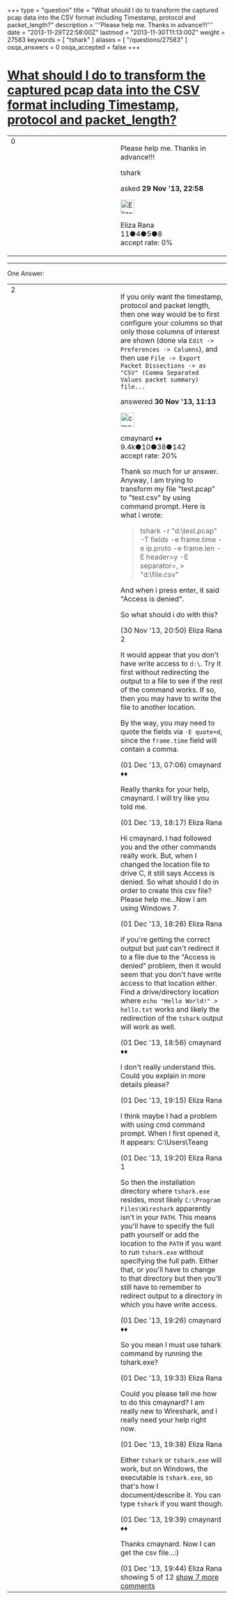 +++
type = "question"
title = "What should I do to transform the captured pcap data into the CSV format including Timestamp, protocol and packet_length?"
description = '''Please help me. Thanks in advance!!!'''
date = "2013-11-29T22:58:00Z"
lastmod = "2013-11-30T11:13:00Z"
weight = 27583
keywords = [ "tshark" ]
aliases = [ "/questions/27583" ]
osqa_answers = 0
osqa_accepted = false
+++

<div class="headNormal">

# [What should I do to transform the captured pcap data into the CSV format including Timestamp, protocol and packet\_length?](/questions/27583/what-should-i-do-to-transform-the-captured-pcap-data-into-the-csv-format-including-timestamp-protocol-and-packet_length)

</div>

<div id="main-body">

<div id="askform">

<table id="question-table" style="width:100%;"><colgroup><col style="width: 50%" /><col style="width: 50%" /></colgroup><tbody><tr class="odd"><td style="width: 30px; vertical-align: top"><div class="vote-buttons"><div id="post-27583-score" class="post-score" title="current number of votes">0</div><div id="favorite-count" class="favorite-count"></div></div></td><td><div id="item-right"><div class="question-body"><p>Please help me. Thanks in advance!!!</p></div><div id="question-tags" class="tags-container tags">tshark</div><div id="question-controls" class="post-controls"></div><div class="post-update-info-container"><div class="post-update-info post-update-info-user"><p>asked <strong>29 Nov '13, 22:58</strong></p><img src="https://secure.gravatar.com/avatar/f6794f3ef18ab7a1ad2e4f56711db6f2?s=32&amp;d=identicon&amp;r=g" class="gravatar" width="32" height="32" alt="Eliza%20Rana&#39;s gravatar image" /><p>Eliza Rana<br />
<span class="score" title="11 reputation points">11</span><span title="4 badges"><span class="badge1">●</span><span class="badgecount">4</span></span><span title="5 badges"><span class="silver">●</span><span class="badgecount">5</span></span><span title="8 badges"><span class="bronze">●</span><span class="badgecount">8</span></span><br />
<span class="accept_rate" title="Rate of the user&#39;s accepted answers">accept rate:</span> <span title="Eliza Rana has no accepted answers">0%</span></p></div></div><div id="comments-container-27583" class="comments-container"></div><div id="comment-tools-27583" class="comment-tools"></div><div class="clear"></div><div id="comment-27583-form-container" class="comment-form-container"></div><div class="clear"></div></div></td></tr></tbody></table>

------------------------------------------------------------------------

<div class="tabBar">

<span id="sort-top"></span>

<div class="headQuestions">

One Answer:

</div>

</div>

<span id="27588"></span>

<div id="answer-container-27588" class="answer">

<table style="width:100%;"><colgroup><col style="width: 50%" /><col style="width: 50%" /></colgroup><tbody><tr class="odd"><td style="width: 30px; vertical-align: top"><div class="vote-buttons"><div id="post-27588-score" class="post-score" title="current number of votes">2</div></div></td><td><div class="item-right"><div class="answer-body"><p>If you only want the timestamp, protocol and packet length, then one way would be to first configure your columns so that only those columns of interest are shown (done via <code>Edit -&gt; Preferences -&gt; Columns</code>), and then use <code>File -&gt; Export Packet Dissections -&gt; as "CSV" (Comma Separated Values packet summary) file...</code></p></div><div class="answer-controls post-controls"></div><div class="post-update-info-container"><div class="post-update-info post-update-info-user"><p>answered <strong>30 Nov '13, 11:13</strong></p><img src="https://secure.gravatar.com/avatar/55158e2322c4e365a5e0a4a0ac3fbcef?s=32&amp;d=identicon&amp;r=g" class="gravatar" width="32" height="32" alt="cmaynard&#39;s gravatar image" /><p>cmaynard ♦♦<br />
<span class="score" title="9361 reputation points"><span>9.4k</span></span><span title="10 badges"><span class="badge1">●</span><span class="badgecount">10</span></span><span title="38 badges"><span class="silver">●</span><span class="badgecount">38</span></span><span title="142 badges"><span class="bronze">●</span><span class="badgecount">142</span></span><br />
<span class="accept_rate" title="Rate of the user&#39;s accepted answers">accept rate:</span> <span title="cmaynard has 108 accepted answers">20%</span></p></div></div><div id="comments-container-27588" class="comments-container"><span id="27594"></span><div id="comment-27594" class="comment"><div id="post-27594-score" class="comment-score"></div><div class="comment-text"><p>Thank so much for ur answer. Anyway, I am trying to transform my file "test.pcap" to "test.csv" by using command prompt. Here is what i wrote:</p><blockquote><p>tshark -r "d:\test.pcap" -T fields -e frame.time -e ip.proto -e frame.len -E header=y -E separator=, &gt; "d:\file.csv"</p></blockquote><p>And when i press enter, it said "Access is denied".</p><p>So what should i do with this?</p></div><div id="comment-27594-info" class="comment-info"><span class="comment-age">(30 Nov '13, 20:50)</span> Eliza Rana</div></div><span id="27605"></span><div id="comment-27605" class="comment"><div id="post-27605-score" class="comment-score">2</div><div class="comment-text"><p>It would appear that you don't have write access to <code>d:\</code>. Try it first without redirecting the output to a file to see if the rest of the command works. If so, then you may have to write the file to another location.</p><p>By the way, you may need to quote the fields via <code>-E quote=d</code>, since the <code>frame.time</code> field will contain a comma.</p></div><div id="comment-27605-info" class="comment-info"><span class="comment-age">(01 Dec '13, 07:06)</span> cmaynard ♦♦</div></div><span id="27622"></span><div id="comment-27622" class="comment"><div id="post-27622-score" class="comment-score"></div><div class="comment-text"><p>Really thanks for your help, cmaynard. I will try like you told me.</p></div><div id="comment-27622-info" class="comment-info"><span class="comment-age">(01 Dec '13, 18:17)</span> Eliza Rana</div></div><span id="27623"></span><div id="comment-27623" class="comment"><div id="post-27623-score" class="comment-score"></div><div class="comment-text"><p>Hi cmaynard. I had followed you and the other commands really work. But, when I changed the location file to drive C, it still says Access is denied. So what should I do in order to create this csv file? Please help me...Now I am using Windows 7.</p></div><div id="comment-27623-info" class="comment-info"><span class="comment-age">(01 Dec '13, 18:26)</span> Eliza Rana</div></div><span id="27624"></span><div id="comment-27624" class="comment not_top_scorer"><div id="post-27624-score" class="comment-score"></div><div class="comment-text"><p>if you're getting the correct output but just can't redirect it to a file due to the "Access is denied" problem, then it would seem that you don't have write access to that location either. Find a drive/directory location where <code>echo "Hello World!" &gt; hello.txt</code> works and likely the redirection of the <code>tshark</code> output will work as well.</p></div><div id="comment-27624-info" class="comment-info"><span class="comment-age">(01 Dec '13, 18:56)</span> cmaynard ♦♦</div></div><span id="27626"></span><div id="comment-27626" class="comment not_top_scorer"><div id="post-27626-score" class="comment-score"></div><div class="comment-text"><p>I don't really understand this. Could you explain in more details please?</p></div><div id="comment-27626-info" class="comment-info"><span class="comment-age">(01 Dec '13, 19:15)</span> Eliza Rana</div></div><span id="27627"></span><div id="comment-27627" class="comment not_top_scorer"><div id="post-27627-score" class="comment-score"></div><div class="comment-text"><p>I think maybe I had a problem with using cmd command prompt. When I first opened it, It appears: C:\Users\Teang</p></div><div id="comment-27627-info" class="comment-info"><span class="comment-age">(01 Dec '13, 19:20)</span> Eliza Rana</div></div><span id="27629"></span><div id="comment-27629" class="comment"><div id="post-27629-score" class="comment-score">1</div><div class="comment-text"><p>So then the installation directory where <code>tshark.exe</code> resides, most likely <code>C:\Program Files\Wireshark</code> apparently isn't in your <code>PATH</code>. This means you'll have to specify the full path yourself or add the location to the <code>PATH</code> if you want to run <code>tshark.exe</code> without specifying the full path. Either that, or you'll have to change to that directory but then you'll still have to remember to redirect output to a directory in which you have write access.</p></div><div id="comment-27629-info" class="comment-info"><span class="comment-age">(01 Dec '13, 19:26)</span> cmaynard ♦♦</div></div><span id="27630"></span><div id="comment-27630" class="comment not_top_scorer"><div id="post-27630-score" class="comment-score"></div><div class="comment-text"><p>So you mean I must use tshark command by running the tshark.exe?</p></div><div id="comment-27630-info" class="comment-info"><span class="comment-age">(01 Dec '13, 19:33)</span> Eliza Rana</div></div><span id="27631"></span><div id="comment-27631" class="comment not_top_scorer"><div id="post-27631-score" class="comment-score"></div><div class="comment-text"><p>Could you please tell me how to do this cmaynard? I am really new to Wireshark, and I really need your help right now.</p></div><div id="comment-27631-info" class="comment-info"><span class="comment-age">(01 Dec '13, 19:38)</span> Eliza Rana</div></div><span id="27632"></span><div id="comment-27632" class="comment not_top_scorer"><div id="post-27632-score" class="comment-score"></div><div class="comment-text"><p>Either <code>tshark</code> or <code>tshark.exe</code> will work, but on Windows, the executable is <code>tshark.exe</code>, so that's how I document/describe it. You can type <code>tshark</code> if you want though.</p></div><div id="comment-27632-info" class="comment-info"><span class="comment-age">(01 Dec '13, 19:39)</span> cmaynard ♦♦</div></div><span id="27633"></span><div id="comment-27633" class="comment not_top_scorer"><div id="post-27633-score" class="comment-score"></div><div class="comment-text"><p>Thanks cmaynard. Now I can get the csv file...:)</p></div><div id="comment-27633-info" class="comment-info"><span class="comment-age">(01 Dec '13, 19:44)</span> Eliza Rana</div></div></div><div id="comment-tools-27588" class="comment-tools"><span class="comments-showing"> showing 5 of 12 </span> <a href="#" class="show-all-comments-link">show 7 more comments</a></div><div class="clear"></div><div id="comment-27588-form-container" class="comment-form-container"></div><div class="clear"></div></div></td></tr></tbody></table>

</div>

<div class="paginator-container-left">

</div>

</div>

</div>

